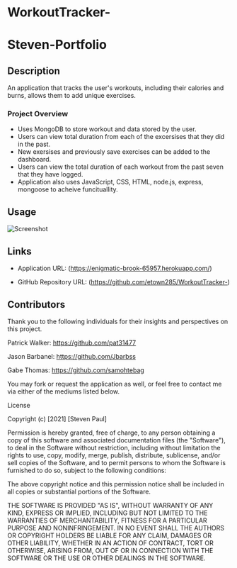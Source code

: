 # WorkoutTracker-

# Steven-Portfolio

## Description 
An application that tracks the user's workouts, including their calories and burns, allows them to add unique exercises.  

### Project Overview

* Uses MongoDB to store workout and data stored by the user. 
* Users can view total duration from each of the excersises that they did in the past. 
* New exersises and previously save exercises can be added to the dashboard. 
* Users can view the total duration of each workout from the past seven that they have logged. 
* Application also uses JavaScript, CSS, HTML, node.js, express, mongoose to acheive funcituallity. 

 

## Usage

![Screenshot](https://drive.google.com/file/d/1lvQpzIZulACkbrPNZM8HE5iWWle2Yxbx/view)

## Links

* Application URL: (https://enigmatic-brook-65957.herokuapp.com/)

* GitHub Repository URL: (https://github.com/etown285/WorkoutTracker-)

## Contributors 

Thank you to the following individuals for their insights and perspectives on this project.

Patrick Walker: https://github.com/pat31477

Jason Barbanel: https://github.com/Jbarbss

Gabe Thomas: https://github.com/samohtebag

You may fork or request the application as well, or feel free to contact me via either of the mediums listed below.

License

Copyright (c) [2021] [Steven Paul]

Permission is hereby granted, free of charge, to any person obtaining a copy of this software and associated documentation files (the "Software"), to deal in the Software without restriction, including without limitation the rights to use, copy, modify, merge, publish, distribute, sublicense, and/or sell copies of the Software, and to permit persons to whom the Software is furnished to do so, subject to the following conditions:

The above copyright notice and this permission notice shall be included in all copies or substantial portions of the Software.

THE SOFTWARE IS PROVIDED "AS IS", WITHOUT WARRANTY OF ANY KIND, EXPRESS OR IMPLIED, INCLUDING BUT NOT LIMITED TO THE WARRANTIES OF MERCHANTABILITY, FITNESS FOR A PARTICULAR PURPOSE AND NONINFRINGEMENT. IN NO EVENT SHALL THE AUTHORS OR COPYRIGHT HOLDERS BE LIABLE FOR ANY CLAIM, DAMAGES OR OTHER LIABILITY, WHETHER IN AN ACTION OF CONTRACT, TORT OR OTHERWISE, ARISING FROM, OUT OF OR IN CONNECTION WITH THE SOFTWARE OR THE USE OR OTHER DEALINGS IN THE SOFTWARE.